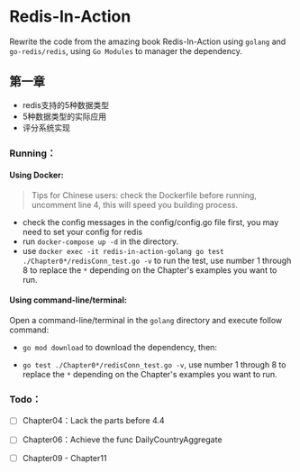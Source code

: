 # Redis-In-Action
Rewrite the code from the amazing book Redis-In-Action using `golang` and `go-redis/redis`, using `Go Modules` to manager the dependency.

## 第一章
- redis支持的5种数据类型
- 5种数据类型的实际应用
- 评分系统实现



### Running：

#### Using Docker: 

> Tips for Chinese users: check the Dockerfile before running,  uncomment line 4, this will speed you building process.

- check the config messages in the config/config.go file first, you may need to set your config for redis
- run `docker-compose up -d` in the directory.
- use `docker exec -it redis-in-action-golang go test ./Chapter0*/redisConn_test.go -v` to run the test, use number 1 through 8 to replace the `*` depending on the Chapter's examples you want to run.

#### Using command-line/terminal: 

Open a command-line/terminal in the `golang` directory and execute follow command:

- `go mod download` to download the dependency, then:

- `go test ./Chapter0*/redisConn_test.go -v`, use number 1 through 8 to replace the `*`  depending on the Chapter's examples you want to run.


### Todo：

-[ ] Chapter04：Lack the parts before 4.4

-[ ] Chapter06：Achieve the func DailyCountryAggregate

-[ ] Chapter09 - Chapter11

